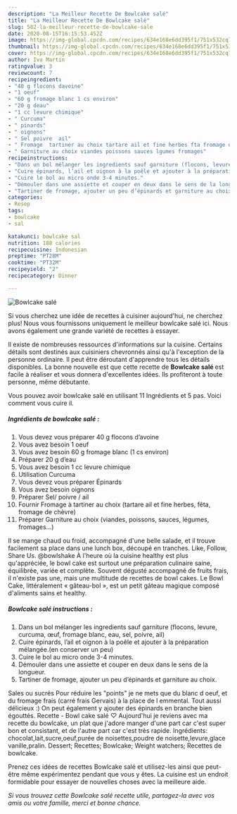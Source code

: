 ```yaml
---
description: "La Meilleur Recette De Bowlcake salé"
title: "La Meilleur Recette De Bowlcake salé"
slug: 502-la-meilleur-recette-de-bowlcake-sale
date: 2020-08-15T16:15:53.452Z
image: https://img-global.cpcdn.com/recipes/634e168e6dd395f1/751x532cq70/bowlcake-sale-photo-principale-de-la-recette.jpg
thumbnail: https://img-global.cpcdn.com/recipes/634e168e6dd395f1/751x532cq70/bowlcake-sale-photo-principale-de-la-recette.jpg
cover: https://img-global.cpcdn.com/recipes/634e168e6dd395f1/751x532cq70/bowlcake-sale-photo-principale-de-la-recette.jpg
author: Iva Martin
ratingvalue: 3
reviewcount: 7
recipeingredient:
- "40 g flocons davoine"
- "1 oeuf"
- "60 g fromage blanc 1 cs environ"
- "20 g deau"
- "1 cc levure chimique"
- " Curcuma"
- " pinards"
- " oignons"
- " Sel poivre  ail"
- " Fromage  tartiner au choix tartare ail et fine herbes fta fromage de chvre"
- " Garniture au choix viandes poissons sauces lgumes fromages"
recipeinstructions:
- "Dans un bol mélanger les ingredients sauf garniture (flocons, levure, curcuma, œuf, fromage blanc, eau, sel, poivre, ail)"
- "Cuire épinards, l’ail et oignon à la poêle et ajouter à la préparation mélangée.(en conserver un peu)"
- "Cuire le bol au micro onde 3-4 minutes."
- "Démouler dans une assiette et couper en deux dans le sens de la longueur."
- "Tartiner de fromage, ajouter un peu d’épinards et garniture au choix."
categories:
- Resep
tags:
- bowlcake
- sal

katakunci: bowlcake sal 
nutrition: 188 calories
recipecuisine: Indonesian
preptime: "PT28M"
cooktime: "PT32M"
recipeyield: "2"
recipecategory: Dinner

---
```



![Bowlcake salé](https://img-global.cpcdn.com/recipes/634e168e6dd395f1/751x532cq70/bowlcake-sale-photo-principale-de-la-recette.jpg)

Si vous cherchez une idée de recettes à cuisiner aujourd'hui, ne cherchez plus! Nous vous fournissons uniquement le meilleur bowlcake salé ici. Nous avons également une grande variété de recettes à essayer.

Il existe de nombreuses ressources d'informations sur la cuisine. Certains détails sont destinés aux cuisiniers chevronnés ainsi qu'à l'exception de la personne ordinaire. Il peut être déroutant d'apprendre tous les détails disponibles. La bonne nouvelle est que cette recette de <strong> Bowlcake salé </strong> est facile à réaliser et vous donnera d'excellentes idées. Ils profiteront à toute personne, même débutante.

<!--inarticleads1-->

Vous pouvez avoir bowlcake salé en utilisant 11 Ingrédients et 5 pas. Voici comment vous cuire il.

##### Ingrédients de bowlcake salé :

1. Vous devez vous préparer 40 g flocons d’avoine
1. Vous avez besoin 1 oeuf
1. Vous avez besoin 60 g fromage blanc (1 cs environ)
1. Préparer 20 g d’eau
1. Vous avez besoin 1 cc levure chimique
1. Utilisation  Curcuma
1. Vous devez vous préparer  Épinards
1. Vous avez besoin  oignons
1. Préparer  Sel/ poivre / ail
1. Fournir  Fromage à tartiner au choix (tartare ail et fine herbes, fêta, fromage de chèvre)
1. Préparer  Garniture au choix (viandes, poissons, sauces, légumes, fromages...)


Il se mange chaud ou froid, accompagné d&#39;une belle salade, et il trouve facilement sa place dans une lunch box, découpé en tranches. Like, Follow, Share Us. @bowlshake À l&#39;heure où la cuisine healthy est plus qu&#39;appréciée, le bowl cake est surtout une préparation culinaire saine, équilibrée, variée et complète. Souvent dégusté accompagné de fruits frais, il n&#39;existe pas une, mais une multitude de recettes de bowl cakes. Le Bowl Cake, littéralement « gâteau-bol », est un petit gâteau magique composé d&#39;aliments sains et healthy. 

<!--inarticleads2-->

##### Bowlcake salé instructions :

1. Dans un bol mélanger les ingredients sauf garniture (flocons, levure, curcuma, œuf, fromage blanc, eau, sel, poivre, ail)
1. Cuire épinards, l’ail et oignon à la poêle et ajouter à la préparation mélangée.(en conserver un peu)
1. Cuire le bol au micro onde 3-4 minutes.
1. Démouler dans une assiette et couper en deux dans le sens de la longueur.
1. Tartiner de fromage, ajouter un peu d’épinards et garniture au choix.


Sales ou sucrés Pour réduire les &#34;points&#34; je ne mets que du blanc d oeuf, et du fromage frais (carré frais Gervais) à la place de l emmental. Tout aussi délicieux :) On peut également y ajouter des épinards en branche bien égouttés. Recette - Bowl cake salé ♡ Aujourd&#39;hui je reviens avec ma recette du bowlcake, un plat que j&#39;adore manger d&#39;une part car c&#39;est super bon et consistant, et de l&#39;autre part car c&#39;est très rapide. Ingrédients: chocolat,lait,sucre,oeuf,purée de noisettes,poudre de noisette,levure,glace vanille,pralin. Dessert; Recettes; Bowlcake; Weight watchers; Recettes de bowlcake. 

<!--inarticleads1-->

<p>
Prenez ces idées de recettes Bowlcake salé et utilisez-les ainsi que peut-être même expérimentez pendant que vous y êtes. La cuisine est un endroit formidable pour essayer de nouvelles choses avec la meilleure aide.
</p>

<p>
<i>Si vous trouvez cette Bowlcake salé recette utile, partagez-la avec vos amis ou votre famille, merci et bonne chance.</i>
</p>
